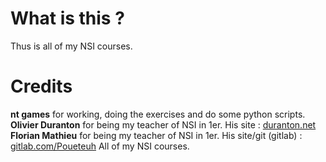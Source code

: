 # What is this ?
Thus is all of my NSI courses.

# Credits
**nt games** for working, doing the exercises and do some python scripts.  
**Olivier Duranton** for being my teacher of NSI in 1er. His site : [duranton.net](duranton.net)   
**Florian Mathieu** for being my teacher of NSI in 1er. His site/git (gitlab) : [gitlab.com/Poueteuh](gitlab.com/Poueteuh)
All of my NSI courses.
